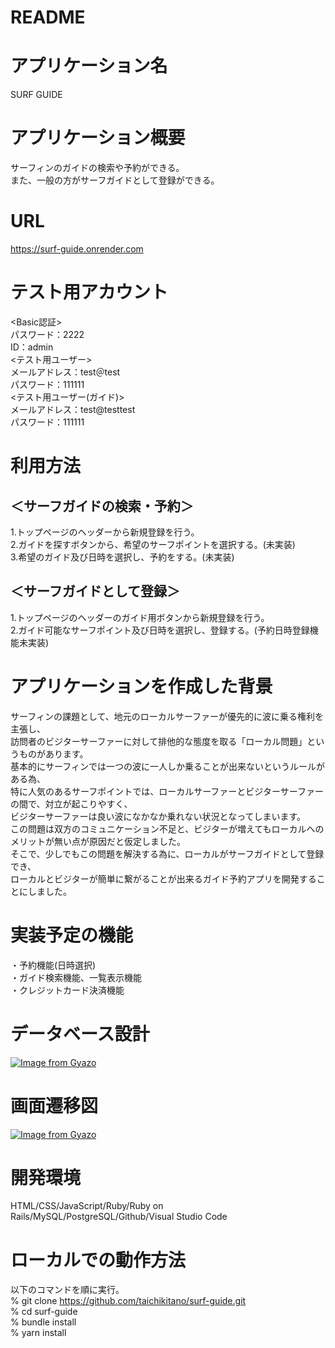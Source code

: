 # README

# アプリケーション名
  SURF GUIDE

# アプリケーション概要
  サーフィンのガイドの検索や予約ができる。  
  また、一般の方がサーフガイドとして登録ができる。
# URL
  https://surf-guide.onrender.com
# テスト用アカウント  
  <Basic認証>  
  パスワード：2222  
  ID：admin  
  <テスト用ユーザー>  
  メールアドレス：test＠test  
  パスワード：111111  
  <テスト用ユーザー(ガイド)>  
  メールアドレス：test@testtest  
  パスワード：111111

# 利用方法
## ＜サーフガイドの検索・予約＞
  1.トップページのヘッダーから新規登録を行う。  
  2.ガイドを探すボタンから、希望のサーフポイントを選択する。(未実装)  
  3.希望のガイド及び日時を選択し、予約をする。(未実装)
## ＜サーフガイドとして登録＞
  1.トップページのヘッダーのガイド用ボタンから新規登録を行う。  
  2.ガイド可能なサーフポイント及び日時を選択し、登録する。(予約日時登録機能未実装)

# アプリケーションを作成した背景
  サーフィンの課題として、地元のローカルサーファーが優先的に波に乗る権利を主張し、  
  訪問者のビジターサーファーに対して排他的な態度を取る「ローカル問題」というものがあります。  
  基本的にサーフィンでは一つの波に一人しか乗ることが出来ないというルールがある為、  
  特に人気のあるサーフポイントでは、ローカルサーファーとビジターサーファーの間で、対立が起こりやすく、  
  ビジターサーファーは良い波になかなか乗れない状況となってしまいます。  
  この問題は双方のコミュニケーション不足と、ビジターが増えてもローカルへのメリットが無い点が原因だと仮定しました。  
  そこで、少しでもこの問題を解決する為に、ローカルがサーフガイドとして登録でき、  
  ローカルとビジターが簡単に繋がることが出来るガイド予約アプリを開発することにしました。  

# 実装予定の機能
  ・予約機能(日時選択)  
  ・ガイド検索機能、一覧表示機能  
  ・クレジットカード決済機能  

# データベース設計
  [![Image from Gyazo](https://i.gyazo.com/92eb81a7a5275b02c638f262c6d90607.png)](https://gyazo.com/92eb81a7a5275b02c638f262c6d90607)

# 画面遷移図
  [![Image from Gyazo](https://i.gyazo.com/0f1253e389093ada3354c1a63cde8812.png)](https://gyazo.com/0f1253e389093ada3354c1a63cde8812)

# 開発環境
  HTML/CSS/JavaScript/Ruby/Ruby on Rails/MySQL/PostgreSQL/Github/Visual Studio Code

# ローカルでの動作方法
  以下のコマンドを順に実行。  
  % git clone https://github.com/taichikitano/surf-guide.git  
  % cd surf-guide  
  % bundle install  
  % yarn install  

